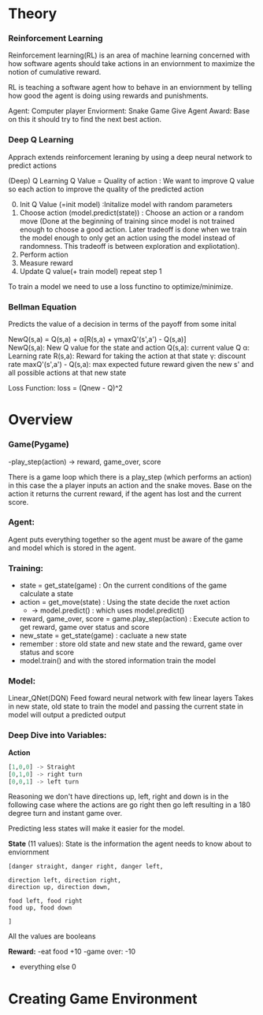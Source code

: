 # Theory

### Reinforcement Learning
Reinforcement learning(RL) is an area of machine learning concerned with how software agents 
should take actions in an enviornment to maximize the notion of cumulative reward.

RL is teaching a software agent how to behave in an enviornment by telling how good the agent is doing using rewards and punishments. 

Agent: Computer player
Enviorment: Snake Game
Give Agent Award: Base on this it should 
try to find the next best action.

### Deep Q Learning
Apprach extends reinforcement leraning by using a deep neural network to predict actions

(Deep) Q Learning
Q Value = Quality of action : We want to improve Q value so each action to improve the quality of the predicted action

0. Init Q Value (=init model) :Initalize model with random parameters
1. Choose action (model.predict(state)) : Choose an action or a random move 
(Done at the beginning of training since model is not trained enough to choose a good action. Later tradeoff is done
when we train the model enough to only get an action using the model instead of randomness. This tradeoff is between
exploration and expliotation).
2. Perform action
3. Measure reward
4. Update Q value(+ train model) repeat step 1

To train a model we need to use a loss functino to optimize/minimize.

### **Bellman Equation**
Predicts the value of a decision in terms of the payoff from some inital

NewQ(s,a) = Q(s,a) + α[R(s,a) + γmaxQ'(s',a') - Q(s,a)]  
NewQ(s,a): New Q value for the state and action
Q(s,a): current value Q
α: Learning rate
R(s,a): Reward for taking the action at that state
γ: discount rate
maxQ'(s',a') - Q(s,a): max expected future reward given the new s' and all possible actions at that new state

Loss Function:
loss = (Qnew - Q)^2
    

# Overview

### **Game(Pygame)**
-play_step(action)
  -> reward, game_over, score

There is a game loop which there is a play_step (which performs an action) in this case the a 
player inputs an action and the snake moves. Base on the action it returns the current reward, 
if the agent has lost and the current score.

### **Agent:**
Agent puts everything together so the agent must be aware of the game and model which is stored 
in the agent.

### **Training:**
- state = get_state(game) : On the current conditions of the game calculate a state
- action = get_move(state) : Using the state decide the nxet action
  - -> model.predict() : which uses model.predict()
- reward, game_over, score = game.play_step(action) : Execute action to get reward, game over status and score
- new_state = get_state(game) : cacluate a new state
- remember : store old state and new state and the reward, game over status and score
- model.train() and with the stored information train the model


### **Model:**
Linear_QNet(DQN) Feed foward neural network with few linear layers
Takes in new state, old state to train the model and passing the current state
in model will output a predicted output

### **Deep Dive into Variables:**
**Action**
``` python
[1,0,0] -> Straight
[0,1,0] -> right turn
[0,0,1] -> left turn
```

Reasoning we don't have directions up, left, right and down is in the following case where
the actions are go right then go left resulting in a 180 degree turn and instant game over.

Predicting less states will make it easier for the model.

**State** (11 values): State is the information the agent needs to know about to enviornment
```
[danger straight, danger right, danger left,

direction left, direction right,
direction up, direction down,

food left, food right
food up, food down

]
```
All the values are booleans


**Reward:** 
  -eat food +10
  -game over: -10
  - everything else 0


# Creating Game Environment

